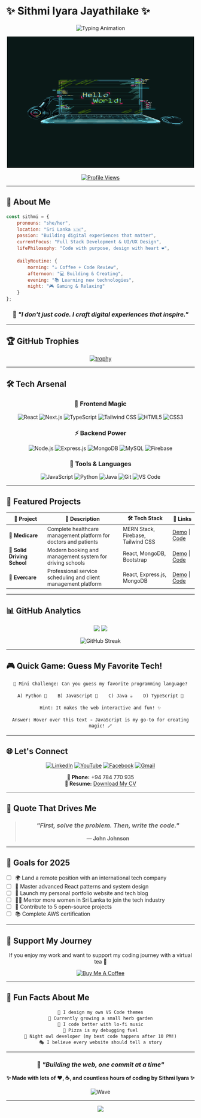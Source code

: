 # ✨ Sithmi Iyara Jayathilake ✨

<div align="center">
  
  ![Typing Animation](https://readme-typing-svg.demolab.com?font=Fira+Code&weight=600&size=28&duration=3000&pause=1000&color=FF6EC7&center=true&vCenter=true&multiline=true&width=800&height=100&lines=Hi+I'm+Sithmi+Iyara+from+Sri+Lanka!+🇱🇰;Full+Stack+Developer+%7C+Creative+Coder+%7C+Pixel-Perfect+Designer;Turning+Ideas+into+Digital+Reality+✨🚀)
  
  <img src="https://github.com/Iyaraaaaa/Iyaraaaaa/raw/main/7587df77ef521cf98057d0028ee983f1.gif" width="500" height="350" />
  
  [![Profile Views](https://komarev.com/ghpvc/?username=Iyaraaaaa&label=Profile%20Views&color=FF6EC7&style=for-the-badge)](https://github.com/Iyaraaaaa)
  
</div>

---

## 🌟 About Me

```javascript
const sithmi = {
    pronouns: "she/her",
    location: "Sri Lanka 🇱🇰",
    passion: "Building digital experiences that matter",
    currentFocus: "Full Stack Development & UI/UX Design",
    lifePhilosophy: "Code with purpose, design with heart ❤️",
    
    dailyRoutine: {
        morning: "☕ Coffee + Code Review",
        afternoon: "💻 Building & Creating",
        evening: "📚 Learning new technologies",
        night: "🎮 Gaming & Relaxing"
    }
};
```

<div align="center">
  
  ### 🎯 *"I don't just code. I craft digital experiences that inspire."*
  
</div>

---

## 🏆 GitHub Trophies

<div align="center">
  
  [![trophy](https://github-profile-trophy.vercel.app/?username=Iyaraaaaa&theme=radical&no-frame=true&no-bg=true&margin-w=4&row=2&column=4)](https://github.com/ryo-ma/github-profile-trophy)
  
</div>

---

## 🛠️ Tech Arsenal

<div align="center">

### 🎨 Frontend Magic
![React](https://img.shields.io/badge/React-20232A?style=for-the-badge&logo=react&logoColor=61DAFB)
![Next.js](https://img.shields.io/badge/Next.js-000000?style=for-the-badge&logo=next.js&logoColor=white)
![TypeScript](https://img.shields.io/badge/TypeScript-007ACC?style=for-the-badge&logo=typescript&logoColor=white)
![Tailwind CSS](https://img.shields.io/badge/Tailwind_CSS-38B2AC?style=for-the-badge&logo=tailwind-css&logoColor=white)
![HTML5](https://img.shields.io/badge/HTML5-E34F26?style=for-the-badge&logo=html5&logoColor=white)
![CSS3](https://img.shields.io/badge/CSS3-1572B6?style=for-the-badge&logo=css3&logoColor=white)

### ⚡ Backend Power
![Node.js](https://img.shields.io/badge/Node.js-43853D?style=for-the-badge&logo=node.js&logoColor=white)
![Express.js](https://img.shields.io/badge/Express.js-404D59?style=for-the-badge&logo=express&logoColor=white)
![MongoDB](https://img.shields.io/badge/MongoDB-4EA94B?style=for-the-badge&logo=mongodb&logoColor=white)
![MySQL](https://img.shields.io/badge/MySQL-005C84?style=for-the-badge&logo=mysql&logoColor=white)
![Firebase](https://img.shields.io/badge/Firebase-039BE5?style=for-the-badge&logo=firebase&logoColor=white)

### 🔧 Tools & Languages
![JavaScript](https://img.shields.io/badge/JavaScript-F7DF1E?style=for-the-badge&logo=javascript&logoColor=black)
![Python](https://img.shields.io/badge/Python-3776AB?style=for-the-badge&logo=python&logoColor=white)
![Java](https://img.shields.io/badge/Java-ED8B00?style=for-the-badge&logo=openjdk&logoColor=white)
![Git](https://img.shields.io/badge/Git-F05032?style=for-the-badge&logo=git&logoColor=white)
![VS Code](https://img.shields.io/badge/VS_Code-007ACC?style=for-the-badge&logo=visual-studio-code&logoColor=white)

</div>

---

## 🚀 Featured Projects

<div align="center">

| 🎯 Project | 📄 Description | 🛠️ Tech Stack | 🔗 Links |
|------------|-----------------|----------------|----------|
| **🏥 Medicare** | Complete healthcare management platform for doctors and patients | MERN Stack, Firebase, Tailwind CSS | [Demo](https://github.com/Iyaraaaaa) \| [Code](https://github.com/Iyaraaaaa) |
| **🚗 Solid Driving School** | Modern booking and management system for driving schools | React, MongoDB, Bootstrap | [Demo](https://github.com/Iyaraaaaa) \| [Code](https://github.com/Iyaraaaaa) |
| **💼 Evercare** | Professional service scheduling and client management platform | React, Express.js, MongoDB | [Demo](https://github.com/Iyaraaaaa) \| [Code](https://github.com/Iyaraaaaa) |

</div>

---

## 📊 GitHub Analytics

<div align="center">

<img height="180em" src="https://github-readme-stats.vercel.app/api?username=Iyaraaaaa&show_icons=true&theme=radical&include_all_commits=true&count_private=true&hide_border=true"/>
<img height="180em" src="https://github-readme-stats.vercel.app/api/top-langs/?username=Iyaraaaaa&layout=compact&theme=radical&hide_border=true"/>

</div>

<div align="center">
  
  ![GitHub Streak](https://github-readme-streak-stats.herokuapp.com/?user=Iyaraaaaa&theme=radical&hide_border=true)
  
</div>

---

## 🎮 Quick Game: Guess My Favorite Tech!

<div align="center">

```
🎯 Mini Challenge: Can you guess my favorite programming language?

A) Python 🐍    B) JavaScript 💛    C) Java ☕    D) TypeScript 💙

Hint: It makes the web interactive and fun! ✨

Answer: Hover over this text → JavaScript is my go-to for creating magic! 🪄
```

</div>

---

## 🌐 Let's Connect

<div align="center">

[![LinkedIn](https://img.shields.io/badge/LinkedIn-0077B5?style=for-the-badge&logo=linkedin&logoColor=white)](https://www.linkedin.com/in/sithmi-iyara-0b5837265/)
[![YouTube](https://img.shields.io/badge/YouTube-FF0000?style=for-the-badge&logo=youtube&logoColor=white)](https://youtube.com/@iyara6822)
[![Facebook](https://img.shields.io/badge/Facebook-1877F2?style=for-the-badge&logo=facebook&logoColor=white)](https://www.facebook.com/)
[![Gmail](https://img.shields.io/badge/Gmail-D14836?style=for-the-badge&logo=gmail&logoColor=white)](mailto:sithmiyara2001@gmail.com)

**📱 Phone:** +94 784 770 935  
**📄 Resume:** [Download My CV](https://github.com/Iyaraaaaa/CV/raw/main/Iyara_Mobile%20App%20Developer.pdf)

</div>

---

## 💭 Quote That Drives Me

<div align="center">

> ### *"First, solve the problem. Then, write the code."*  
> **— John Johnson**

</div>

---

## 🎯 Goals for 2025

- [ ] 🌍 Land a remote position with an international tech company
- [ ] 📱 Master advanced React patterns and system design
- [ ] 🌟 Launch my personal portfolio website and tech blog
- [ ] 👩‍💻 Mentor more women in Sri Lanka to join the tech industry
- [ ] 🚀 Contribute to 5 open-source projects
- [ ] 📚 Complete AWS certification

---

## 💝 Support My Journey

<div align="center">

If you enjoy my work and want to support my coding journey with a virtual tea 🍵

[![Buy Me A Coffee](https://img.shields.io/badge/Buy%20Me%20A%20Coffee-FFDD00?style=for-the-badge&logo=buy-me-a-coffee&logoColor=black)](https://www.buymeacoffee.com/Thanks)

</div>

---

## 🎊 Fun Facts About Me

<div align="center">

```
🎨 I design my own VS Code themes
🌱 Currently growing a small herb garden
🎵 I code better with lo-fi music
🍕 Pizza is my debugging fuel
🌙 Night owl developer (my best code happens after 10 PM!)
🎭 I believe every website should tell a story
```

</div>

---

<div align="center">

### 🌈 *"Building the web, one commit at a time"* 

**✨ Made with lots of ❤️, ☕, and countless hours of coding by Sithmi Iyara ✨**

![Wave](https://raw.githubusercontent.com/mayhemantt/mayhemantt/Update/svg/Bottom.svg)

</div>

---

<div align="center">
  <img src="https://capsule-render.vercel.app/api?type=waving&color=FF6EC7&height=100&section=footer"/>
</div>
